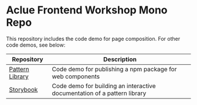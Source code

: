# Aclue Frontend Workshop Mono Repo

This repository includes the code demo for page composition. For other code demos, see below:

| Repository | Description |
|--|--|
| [Pattern Library](https://github.com/aclue-de/FrontendWorkshop_PatternLibrary) | Code demo for publishing a npm package for web components |
| [Storybook](https://github.com/aclue-de/FrontendWorkshop_Storybook) | Code demo for building an interactive documentation of a pattern library |
